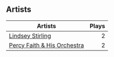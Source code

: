 ## Artists
Artists | Plays 
----- | -----: 
[Lindsey Stirling](/artists/lindsey-stirling-780013) | 2
[Percy Faith & His Orchestra](/artists/percy-faith-his-orchestra-20216) | 2

